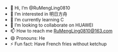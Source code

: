 - 👋 Hi, I’m @RuMengLing0810
- 👀 I’m interested in 明日方舟
- 🌱 I’m currently learning C
- 💞️ I’m looking to collaborate on HUAWEI
- 📫 How to reach me RuMengLing0810@163.com
- 😄 Pronouns: He
- ⚡ Fun fact: Have French fries without ketchup 

<!---
RuMengLing0810/RuMengLing0810 is a ✨ special ✨ repository because its `README.md` (this file) appears on your GitHub profile.
You can click the Preview link to take a look at your changes.
--->

